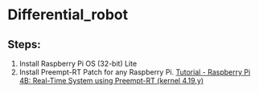 # Differential_robot

## Steps:

1. Install Raspberry Pi OS (32-bit) Lite
2. Install Preempt-RT Patch for any Raspberry Pi.  [Tutorial - Raspberry Pi 4B: Real-Time System using Preempt-RT (kernel 4.19.y)](https://lemariva.com/blog/2019/09/raspberry-pi-4b-preempt-rt-kernel-419y-performance-test)
